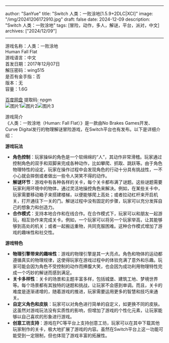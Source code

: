 
---
author: "SanYue"
title: "Switch 人类：一败涂地[1.5.9+2DLC|XCI]"
image: "/img/20241206172910.jpg"
draft: false
date: 2024-12-09
description: "Switch 人类：一败涂地"
tags: [冒险，动作，多人，解谜，平台，派对，中文]
archives: ["2024/12/09"]

---

游戏名称：人类：一败涂地   
Human Fall Flat    
游戏语言：中文  
首发日期：2017年12月07日  
解压密码：wing515  
是否有金手指：否  
版本：无   
容量：1.6G

[百度网盘](https://pan.baidu.com/s/1RXHU07dfYoJ8ZvcgcF2Ckg) 提取码: npgm  
![图片1](/img/4658f7.jpg)![图片2](/img/4adedc.jpg)![图片3](/img/02c9c6.jpg)  

游戏简介  
《人类：一败涂地（Human: Fall Flat）》是一款由No Brakes Games开发、Curve Digital发行的物理解谜冒险游戏，在Switch平台也有发布。以下是详细介绍：

**游戏玩法**

- **角色控制**：玩家操纵的角色是一个软绵绵的“人”，其动作非常滑稽。玩家通过控制角色的双手和双脚来完成各种动作，比如攀爬、抓取、跳跃等。由于角色物理特性的设定，玩家在操作过程中会发现角色的行动十分具有挑战性，一不小心就会摔倒或者做出一些令人哭笑不得的动作。
- **解谜环节**：游戏中有各种各样的关卡，每个关卡都布满了谜题。这些谜题需要玩家利用环境中的物体，通过灵活地操控角色来解决。例如，在某些关卡中，玩家需要移动箱子来搭建楼梯，以便能够爬上高处；或者拉动杠杆来开启机关，打开通往下一关的门。解谜过程中没有固定的步骤，玩家可以充分发挥自己的想象力和创造力。
- **合作模式**：支持本地合作和在线合作。在合作模式下，玩家可以和朋友一起游玩，相互协作来完成关卡。例如，一个玩家可以将另一个玩家举高，让其能够够到高处的机关；或者一起搬运重物，共同克服困难。这种合作模式增加了游戏的趣味性和社交性。

**游戏特色**

- **物理引擎带来的趣味性**：游戏的物理引擎是其一大亮点。角色和物体的运动都遵循真实的物理规律，这使得玩家在游戏过程中的体验充满了意外和乐趣。玩家可能会因为角色不受控制的动作而捧腹大笑，也会因为成功利用物理特性完成一个巧妙的解谜而感到满足。
- **关卡多样性**：关卡的场景和主题丰富多样，包括城堡、建筑工地、梦境世界等。每个场景都有其独特的谜题和挑战，让玩家不会感到单调。而且，关卡的难度是逐渐递增的，随着游戏的推进，玩家需要运用更多的智慧和技巧来通关。
- **自定义角色和皮肤**：玩家可以对角色进行简单的自定义，如更换不同的皮肤。这虽然对游戏玩法没有实质性的影响，但增加了游戏的个性化元素，让玩家能够以自己喜欢的形象进行游戏。
- **创意工坊支持**：游戏在PC等平台上支持创意工坊，玩家可以在其中下载其他玩家制作的关卡，极大地扩展了游戏的内容。虽然在Switch平台上这一功能可能受到一定限制，但也体现了游戏丰富的拓展性。
